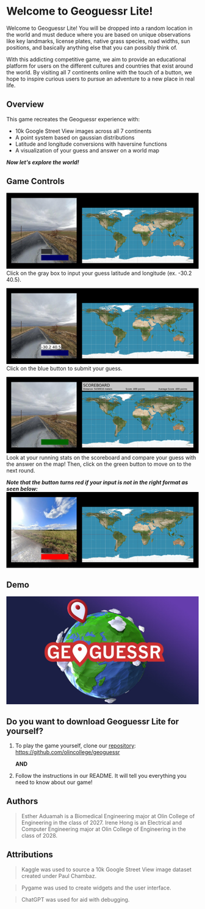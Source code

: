 # Welcome to Geoguessr Lite! 
 
Welcome to Geoguessr Lite! You will be dropped into a random location in the world and must deduce where you are based on unique observations like key landmarks, license plates, native grass species, road widths, sun positions, and basically anything else that you can possibly think of. 

With this addicting competitive game, we aim to provide an educational platform for users on the different cultures and countries that exist around the world. By visiting all 7 continents online with the touch of a button, we hope to inspire curious users to pursue an adventure to a new place in real life.

## Overview

This game recreates the Geoguessr experience with:
* 10k Google Street View images across all 7 continents
* A point system based on gaussian distributions
* Latitude and longitude conversions with haversine functions
* A visualization of your guess and answer on a world map
  
***Now let's explore the world!***

## Game Controls
![alt text](website_screenshots/image.png)
Click on the gray box to input your guess latitude and longitude (ex. -30.2 40.5).

![alt text](website_screenshots/image-1.png)
Click on the blue button to submit your guess.

![alt text](website_screenshots/image-2.png)
Look at your running stats on the scoreboard and compare your guess with the answer on the map! Then, click on the green button to move on to the next round.

***Note that the button turns red if your input is not in the right format as seen below:***
![alt text](website_screenshots/image-3.png)

## Demo
[![alt text](geoguessr.jpg)](https://youtu.be/WwPZvNwUtBw)

## Do you want to download Geoguessr Lite for yourself?
1. To play the game yourself, clone our [repository](https://github.com/olincollege/geoguessr): https://github.com/olincollege/geoguessr 

    **AND** 

2. Follow the instructions in our README. It will tell you everything you need to know about our game!
   
   
## Authors 

> Esther Aduamah is a Biomedical Engineering major at Olin College of Engineering in the class of 2027. 
> Irene Hong is an Electrical and Computer Engineering major at Olin College of Engineering in the class of 2028.


## Attributions

> Kaggle was used to source a 10k Google Street View image dataset created under Paul Chambaz.

> Pygame was used to create widgets and the user interface.

> ChatGPT was used for aid with debugging. 
   
